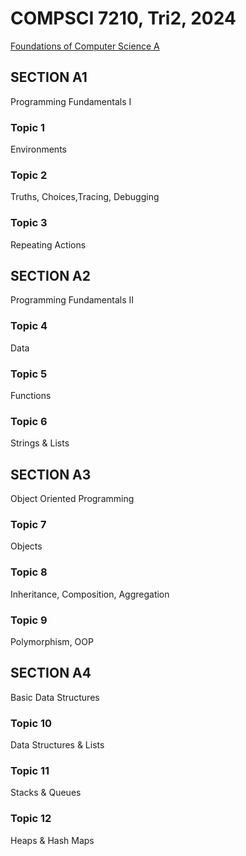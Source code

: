 # COMPSCI 7210, Tri2, 2024
[Foundations of Computer Science A](https://www.adelaide.edu.au/course-outlines/110022/1/tri-2/2024)

## SECTION A1
Programming Fundamentals I  
### Topic 1
Environments  
### Topic 2
Truths, Choices,Tracing, Debugging  
### Topic 3
Repeating Actions


## SECTION A2
Programming Fundamentals II
### Topic 4
Data
### Topic 5
Functions
### Topic 6
Strings & Lists


## SECTION A3
Object Oriented Programming
### Topic 7
Objects
### Topic 8
Inheritance, Composition, Aggregation
### Topic 9
Polymorphism, OOP
 

## SECTION A4
Basic Data Structures
### Topic 10
Data Structures & Lists
### Topic 11
Stacks & Queues
### Topic 12
Heaps & Hash Maps
